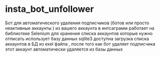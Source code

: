 # insta_bot_unfollower
Бот для автоматического удаления подписчиков (ботов или просто неактивные аккаунты ) из вашего аккаунта в интсаграмм 
работает на библиотеке Selenium  для хранения списка аккаунтов 
которые нужно отписать использует базу данных sqlite3 доступна загрузка списка аккаунтов в БД из exel  файла ,
после того как бот удаляет подписчика этот аккаунт автоматически удаляется из базы данных
